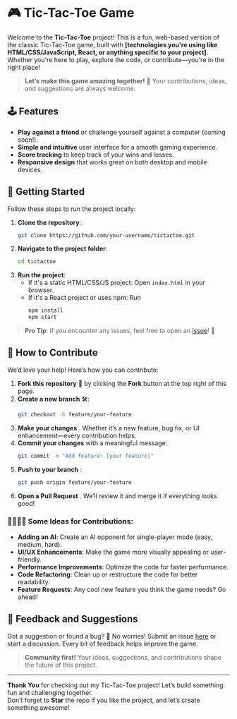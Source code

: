 # 🎮 Tic-Tac-Toe Game

Welcome to the **Tic-Tac-Toe** project! This is a fun, web-based version of the classic Tic-Tac-Toe game, built with **[technologies you're using like HTML/CSS/JavaScript, React, or anything specific to your project]**. Whether you're here to play, explore the code, or contribute—you're in the right place!

> **Let’s make this game amazing together!** 🎉 Your contributions, ideas, and suggestions are always welcome.

## 🕹️ Features

- **Play against a friend** or challenge yourself against a computer (coming soon!).
- **Simple and intuitive** user interface for a smooth gaming experience.
- **Score tracking** to keep track of your wins and losses. 
- **Responsive design** that works great on both desktop and mobile devices.

## 🚀 Getting Started

Follow these steps to run the project locally:

1. **Clone the repository**:
   ```bash
   git clone https://github.com/your-username/tictactoe.git
   ```
2. **Navigate to the project folder**:
   ```bash
   cd tictactoe
   ```
3. **Run the project**:
   - If it's a static HTML/CSS/JS project: Open `index.html` in your browser.
   - If it's a React project or uses npm: Run
     ```bash
     npm install
     npm start
     ```

> **Pro Tip**: If you encounter any issues, feel free to open an [issue](https://github.com/your-username/tictactoe/issues)! 🐞

## 🤝 How to Contribute

We’d love your help! Here’s how you can contribute:

1. **Fork this repository** 🍴 by clicking the **Fork** button at the top right of this page.
2. **Create a new branch** 🛠️:
   ```bash
   git checkout -b feature/your-feature
   ```
3. **Make your changes** . Whether it’s a new feature, bug fix, or UI enhancement—every contribution helps.
4. **Commit your changes** with a meaningful message:
   ```bash
   git commit -m "Add feature: [your feature]"
   ```
5. **Push to your branch** :
   ```bash
   git push origin feature/your-feature
   ```
6. **Open a Pull Request** . We’ll review it and merge it if everything looks good!

### 👩‍💻🧑‍💻 Some Ideas for Contributions:
- **Adding an AI**: Create an AI opponent for single-player mode (easy, medium, hard).
- **UI/UX Enhancements**: Make the game more visually appealing or user-friendly.
- **Performance Improvements**: Optimize the code for faster performance.
- **Code Refactoring**: Clean up or restructure the code for better readability.
- **Feature Requests**: Any cool new feature you think the game needs? Go ahead!

## 💬 Feedback and Suggestions

Got a suggestion or found a bug? 🐛 No worries! Submit an issue [here](https://github.com/your-username/tictactoe/issues) or start a discussion. Every bit of feedback helps improve the game.

> **Community first!** Your ideas, suggestions, and contributions shape the future of this project. 

---

**Thank You** for checking out my Tic-Tac-Toe project! Let’s build something fun and challenging together.   
Don’t forget to **Star** the repo if you like the project, and let’s create something awesome!
